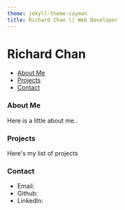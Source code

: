 ```yaml
---
theme: jekyll-theme-cayman
title: Richard Chan \| Web Developer
---
```


# Richard Chan

* [About Me](#about-me)
* [Projects](#projects)
* [Contact](#contact)

### About Me
Here is a little about me..


### Projects
Here's my list of projects


### Contact
* Email:
* Github:
* LinkedIn:
